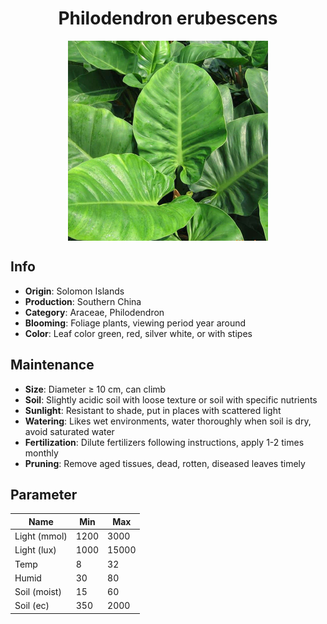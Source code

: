 <h1 align='center'>Philodendron erubescens</h1>
<p align="center">
    <img 
        align='center'
        width='320'
        src="../images/philodendron erubescens.png" 
        alt='Philodendron erubescens' />
</p>

## Info

 - **Origin**: Solomon Islands
 - **Production**: Southern China
 - **Category**: Araceae, Philodendron
 - **Blooming**: Foliage plants, viewing period year around
 - **Color**: Leaf color green, red, silver white, or with stipes

## Maintenance

 - **Size**: Diameter ≥ 10 cm, can climb
 - **Soil**: Slightly acidic soil with loose texture or soil with specific nutrients
 - **Sunlight**: Resistant to shade, put in places with scattered light
 - **Watering**: Likes wet environments, water thoroughly when soil is dry, avoid saturated water
 - **Fertilization**: Dilute fertilizers following instructions, apply 1-2 times monthly
 - **Pruning**: Remove aged tissues, dead, rotten, diseased leaves timely

## Parameter

| Name         | Min  | Max   |
|--------------|------|-------|
| Light (mmol) | 1200 | 3000  |
| Light (lux)  | 1000 | 15000 |
| Temp         | 8    | 32    |
| Humid        | 30   | 80    |
| Soil (moist) | 15   | 60    |
| Soil (ec)    | 350  | 2000  |